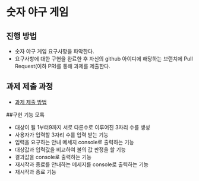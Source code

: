 # 숫자 야구 게임
## 진행 방법
* 숫자 야구 게임 요구사항을 파악한다.
* 요구사항에 대한 구현을 완료한 후 자신의 github 아이디에 해당하는 브랜치에 Pull Request(이하 PR)를 통해 과제를 제출한다.

## 과제 제출 과정
* [과제 제출 방법](https://github.com/next-step/nextstep-docs/tree/master/precourse)


##구현 기능 모록
* 대상이 될 1부터9까지 서로 다른수로 이루어진 3자리 수를 생성
* 사용자가 입력할 3자리 수를 입력 받는 기능
* 입력을 요구하는 안내 메세지 console로 출력하는 기능
* 대상값과 입력값을 비교하여 볼의 값 판정을 할 기능
* 결과값을 console로 출력하는 기능
* 재시작과 종료를 안내하는 메세지를 console로 출력하는 기능
* 재시작과 종료 기능